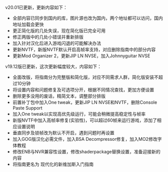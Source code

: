 v20.01已更新，更新内容如下：
- 全部内容已同步到国内的库，图片源也改为国内，两个地址都可以访问，国内地址加载会更快
- 更正简化版的几处失误，现在简化版已完全可用
- 修正两版中的几处小错误并重新排版
- 加入针对汉化后进入游戏闪退的可能解决办法
- 更新NVTF，新版NVTF默认开启高帧率支持，对应删除指南中的部分内容
- 更新Mod Organizer 2，更新JIP LN NVSE，加入Johnnyguitar NVSE

<p class="has-line-data" data-line-start="0" data-line-end="1">v19.12版已更新，这次更新幅度较大，内容如下：</p>
<ul>
<li class="has-line-data" data-line-start="1" data-line-end="2">全面改版，将指南分为完整版和简化版，对应不同需求人群，简化版安装不超过10分钟</li>
<li class="has-line-data" data-line-start="2" data-line-end="3">将设置内容和问题修复及可选项分开，根据不同情况查找，更加方便设置</li>
<li class="has-line-data" data-line-start="3" data-line-end="4">删除更多没用的废话，精简文本，调整部分排版</li>
<li class="has-line-data" data-line-start="4" data-line-end="5">前置补丁包中加入One tweak，更新JIP LN NVSE和NVTF，删除Console Paste Support</li>
<li class="has-line-data" data-line-start="5" data-line-end="6">加入One tweak以实现高优先级运行，可能会稍微提高稳定性与帧率</li>
<li class="has-line-data" data-line-start="6" data-line-end="7">新版NVTF中加入高帧率修复(实验性)，可以超过60帧来运行游戏，添加了相应设置说明</li>
<li class="has-line-data" data-line-start="7" data-line-end="8">垂直同步及锁帧改为默认不开启，遇到问题时再设置</li>
<li class="has-line-data" data-line-start="8" data-line-end="9">加入GOG版汉化必需文件，加入BSA Decompressor修复，加入MO2修改字体教程</li>
<li class="has-line-data" data-line-start="9" data-line-end="10">修改ENB与NVR兼容性设置，修改shaderpackage替换设置，准备迎接新的内容</li>
<li class="has-line-data" data-line-start="10" data-line-end="11">将指南更名为 现代化的新维加斯入门指南</li>
</ul>
